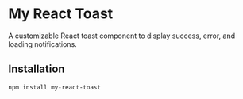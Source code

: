 # My React Toast

A customizable React toast component to display success, error, and loading notifications.

## Installation

```bash
npm install my-react-toast
